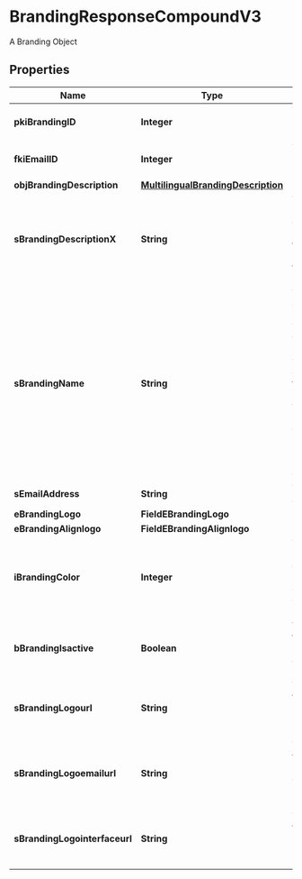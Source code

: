 

# BrandingResponseCompoundV3

A Branding Object

## Properties

| Name | Type | Description | Notes |
|------------ | ------------- | ------------- | -------------|
|**pkiBrandingID** | **Integer** | The unique ID of the Branding |  |
|**fkiEmailID** | **Integer** | The unique ID of the Email |  [optional] |
|**objBrandingDescription** | [**MultilingualBrandingDescription**](MultilingualBrandingDescription.md) |  |  |
|**sBrandingDescriptionX** | **String** | The Description of the Branding in the language of the requester |  |
|**sBrandingName** | **String** | The name of the Branding  This value will only be set if you wish to overwrite the default name. If you want to keep the default name, leave this property empty |  [optional] |
|**sEmailAddress** | **String** | The email address. |  [optional] |
|**eBrandingLogo** | **FieldEBrandingLogo** |  |  |
|**eBrandingAlignlogo** | **FieldEBrandingAlignlogo** |  |  |
|**iBrandingColor** | **Integer** | The primary color. This is a RGB color converted into integer |  |
|**bBrandingIsactive** | **Boolean** | Whether the Branding is active or not |  |
|**sBrandingLogourl** | **String** | The url of the picture used as logo in the Branding |  [optional] |
|**sBrandingLogoemailurl** | **String** | The url of the picture used in email as logo in the Branding |  [optional] |
|**sBrandingLogointerfaceurl** | **String** | The url of the picture used as logo in the Branding |  [optional] |



